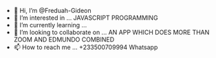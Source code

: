 - 👋 Hi, I’m @Freduah-Gideon
- 👀 I’m interested in ... JAVASCRIPT PROGRAMMING
- 🌱 I’m currently learning ...
- 💞️ I’m looking to collaborate on ... AN APP WHICH DOES MORE THAN ZOOM AND EDMUNDO COMBINED
- 📫 How to reach me ... +233500709994 Whatsapp

<!---
Freduah-Gideon/Freduah-Gideon is a ✨ special ✨ repository because its `README.md` (this file) appears on your GitHub profile.
You can click the Preview link to take a look at your changes.
--->
